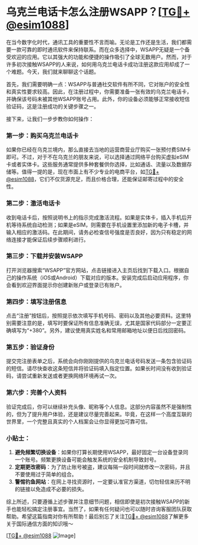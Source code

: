 # 乌克兰电话卡怎么注册WSAPP？[[TG💪+ @esim1088](https://t.me/s/esim1088)]

在当今数字化时代，通讯工具的重要性不言而喻。无论是工作还是生活，我们都需要一款可靠的即时通讯软件来保持联系。而在众多选择中，WSAPP无疑是一个备受欢迎的应用。它以其强大的功能和便捷的操作吸引了全球无数用户。然而，对于许多初次接触WSAPP的人来说，如何用乌克兰电话卡成功注册这款应用却成了一个难题。今天，我们就来聊聊这个话题。

首先，我们需要明确一点：WSAPP与普通社交软件有所不同，它对账户的安全性和真实性要求较高。因此，在注册过程中，你需要准备一张有效的乌克兰电话卡，并确保该号码未被其他WSAPP账号占用。此外，你的设备必须能够正常接收短信验证码，这是注册成功的关键步骤之一。

接下来，让我们一步步教你如何操作：

### 第一步：购买乌克兰电话卡

如果你已经在乌克兰境内，那么直接去当地的运营商营业厅购买一张预付费SIM卡即可。不过，对于不在乌克兰的朋友来说，可以选择通过网络平台购买虚拟eSIM卡或者实体卡。这些服务通常提供多种套餐供你选择，比如通话、流量以及数据存储等。值得一提的是，现在市面上有不少专业的电商平台，如[TG💪+ @esim1088](https://t.me/s/esim1088)，它们不仅货源充足，而且价格合理，还能保证邮寄过程中的安全性。

### 第二步：激活电话卡

收到电话卡后，按照说明书上的指示完成激活流程。如果是实体卡，插入手机后开机等待系统自动检测；如果是eSIM，则需要在手机设置里添加新的电子卡槽，并输入相应的激活码。在此期间，请务必检查信号强度是否良好，因为只有稳定的网络连接才能保证后续步骤顺利进行。

### 第三步：下载并安装WSAPP

打开浏览器搜索“WSAPP”官方网站，点击链接进入主页后找到下载入口。根据自己的操作系统（iOS或Android）下载对应的版本。安装完成后启动应用程序，你会看到欢迎界面提示你创建新账户或登录已有账户。

### 第四步：填写注册信息

点击“注册”按钮后，按照提示依次填写手机号码、密码以及其他必要资料。这里特别需要注意的是，填写时要保证所有信息准确无误，尤其是国家代码部分一定要正确填写为“+380”。另外，建议使用真实姓名和常用邮箱地址以便日后找回密码。

### 第五步：验证身份

提交完注册表单之后，系统会向你刚刚提供的乌克兰电话号码发送一条包含验证码的短信。请尽快查收这条短信并将验证码填入指定位置。如果长时间没有收到验证码，请尝试重新发送或者更换网络环境再试一次。

### 第六步：完善个人资料

验证完成后，你可以继续补充头像、昵称等个人信息。这部分内容虽然不是强制性的，但为了提升用户体验，还是建议尽量完善起来。毕竟，在这样一个高度互联的世界里，一个完整且真实的个人档案会让你显得更加可靠可信。

### 小贴士：

1. **避免频繁切换设备**：如果你打算长期使用WSAPP，最好固定一台设备登录同一个账号。频繁更换设备可能会触发系统的安全机制导致封号。
2. **定期更改密码**：为了防止账号被盗，建议每隔一段时间就修改一次密码，并且不要使用过于简单的组合。
3. **警惕钓鱼网站**：在网上寻找资源时，一定要认准官方渠道，切勿轻信来历不明的链接以免造成不必要的损失。

综上所述，只要遵循上述步骤并注意细节问题，相信即使是初次接触WSAPP的新手也能轻松搞定注册事宜。当然了，如果有任何疑问也可以随时咨询客服团队获取帮助。希望这篇指南对你有所帮助！最后别忘了关注[TG💪+ @esim1088](https://t.me/s/esim1088)了解更多关于国际通信方面的知识哦～ 

[[TG💪+ @esim1088](https://t.me/s/esim1088) ![Image](https://i.postimg.cc/4NQfJmqS/Snipaste-2025-05-13-00-14-12.png)]